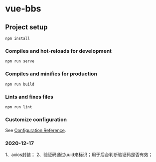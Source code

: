 # vue-bbs

## Project setup
```
npm install
```

### Compiles and hot-reloads for development
```
npm run serve
```

### Compiles and minifies for production
```
npm run build
```

### Lints and fixes files
```
npm run lint
```

### Customize configuration
See [Configuration Reference](https://cli.vuejs.org/config/).

### 2020-12-17
1、axios封装；
2、验证码通过uuid来标识；用于后台判断验证码是否有效；